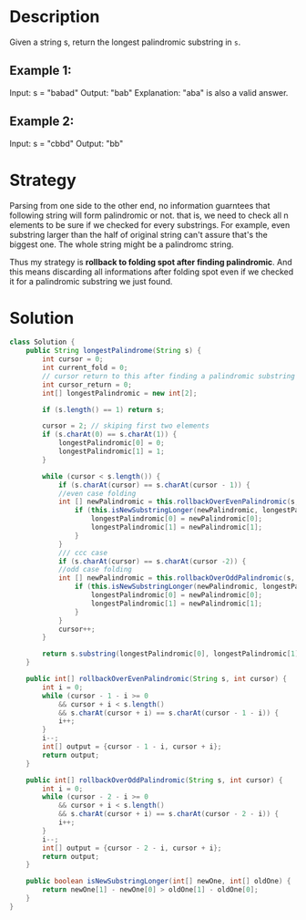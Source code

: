 # Description
Given a string s, return the longest palindromic substring in `s`.

## Example 1:

Input: s = "babad"
Output: "bab"
Explanation: "aba" is also a valid answer.

## Example 2:

Input: s = "cbbd"
Output: "bb"

# Strategy

Parsing from one side to the other end, no information guarntees that following string will form palindromic or not. that is, we need to check all n elements to be sure if we checked for every substrings. For example, even substring larger than the half of original string can't assure that's the biggest one. The whole string might be a palindromc string.

Thus my strategy is **rollback to folding spot after finding palindromic**. And this means discarding all informations after folding spot even if we checked it for a palindromic substring we just found.

# Solution
```java
class Solution {
    public String longestPalindrome(String s) {
        int cursor = 0;
        int current_fold = 0;
        // cursor return to this after finding a palindromic substring
        int cursor_return = 0;
        int[] longestPalindromic = new int[2];

        if (s.length() == 1) return s;

        cursor = 2; // skiping first two elements
        if (s.charAt(0) == s.charAt(1)) {
            longestPalindromic[0] = 0;
            longestPalindromic[1] = 1;
        }

        while (cursor < s.length()) {
            if (s.charAt(cursor) == s.charAt(cursor - 1)) {
            //even case folding
            int [] newPalindromic = this.rollbackOverEvenPalindromic(s, cursor);
                if (this.isNewSubstringLonger(newPalindromic, longestPalindromic)) {
                    longestPalindromic[0] = newPalindromic[0];
                    longestPalindromic[1] = newPalindromic[1];
                }
            }
            /// ccc case 
            if (s.charAt(cursor) == s.charAt(cursor -2)) {
            //odd case folding
            int [] newPalindromic = this.rollbackOverOddPalindromic(s, cursor);
                if (this.isNewSubstringLonger(newPalindromic, longestPalindromic)) {
                    longestPalindromic[0] = newPalindromic[0];
                    longestPalindromic[1] = newPalindromic[1];
                }
            }
            cursor++;
        }

        return s.substring(longestPalindromic[0], longestPalindromic[1] + 1);
    }

    public int[] rollbackOverEvenPalindromic(String s, int cursor) {
        int i = 0;
        while (cursor - 1 - i >= 0 
            && cursor + i < s.length() 
            && s.charAt(cursor + i) == s.charAt(cursor - 1 - i)) {
            i++;
        } 
        i--;
        int[] output = {cursor - 1 - i, cursor + i};
        return output;
    }

    public int[] rollbackOverOddPalindromic(String s, int cursor) {
        int i = 0;
        while (cursor - 2 - i >= 0 
            && cursor + i < s.length() 
            && s.charAt(cursor + i) == s.charAt(cursor - 2 - i)) {
            i++;
        }
        i--;
        int[] output = {cursor - 2 - i, cursor + i};
        return output;
    }

    public boolean isNewSubstringLonger(int[] newOne, int[] oldOne) {
        return newOne[1] - newOne[0] > oldOne[1] - oldOne[0];
    }
}
```